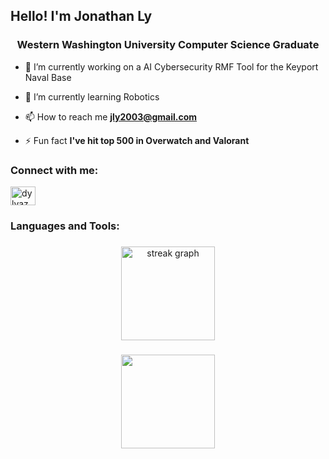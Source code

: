 <h2 align="left">Hello! I'm Jonathan Ly</h2>
<h3 align="center">Western Washington University Computer Science Graduate</h3>

- 🔭 I’m currently working on a AI Cybersecurity RMF Tool for the Keyport Naval Base

- 🌱 I’m currently learning Robotics

- 📫 How to reach me **jly2003@gmail.com**

- ⚡ Fun fact **I've hit top 500 in Overwatch and Valorant**

<h3 align="left">Connect with me:</h3>
<p align="left">
<a href="https://linkedin.com/in/jonaly" target="blank"><img align="center" src="https://raw.githubusercontent.com/rahuldkjain/github-profile-readme-generator/master/src/images/icons/Social/linked-in-alt.svg" alt="dylvaz" height="30" width="40" /></a>
</p>

<h3 align="left">Languages and Tools:</h3>





###
<div align="center">
  <img src="https://streak-stats.demolab.com?user=jawnay&locale=en&mode=daily&theme=dracula&hide_border=false&border_radius=5" height="150" alt="streak graph"  />
</div>

###
<div align="center">
  <img align="center" height="150" src="https://media.tenor.com/XIQyhpE761QAAAAi/hot-day.gif"  /> 
</div>


